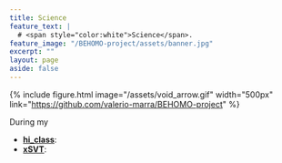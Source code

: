 ```yaml
---
title: Science
feature_text: |
  # <span style="color:white">Science</span>.
feature_image: "/BEHOMO-project/assets/banner.jpg"
excerpt: ""
layout: page
aside: false
---
```


{% include figure.html image="/assets/void_arrow.gif" width="500px" link="https://github.com/valerio-marra/BEHOMO-project" %}

During my 

* [**hi_class**](http://www.hiclass-code.net/): 
* [**xSVT**](https://github.com/emiliobellini/xSVT): 